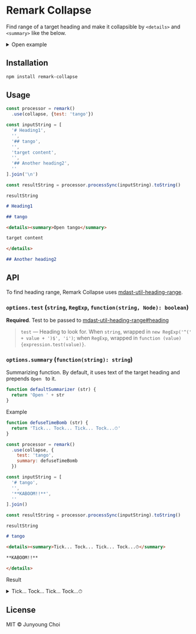 # Remark Collapse

Find range of a target heading and make it collapsible by `<details>` and `<summary>` like the below.

<details><summary>Open example</summary>

Tada! :tada:

</details>

## Installation

```sh
npm install remark-collapse
```

## Usage

```js
const processor = remark()
  .use(collapse, {test: 'tango'})

const inputString = [
  '# Heading1',
  '',
  '## tango',
  '',
  'target content',
  '',
  '## Another heading2',
  ''
].join('\n')

const resultString = processor.processSync(inputString).toString()
```

`resultString`

```markdown
# Heading1

## tango

<details><summary>Open tango</summary>

target content

</details>

## Another heading2

```

## API

To find heading range, Remark Collapse uses [mdast-util-heading-range].

### `options.test`  (`string`, `RegExp`, `function(string, Node): boolean`)

**Required**. Test to be passed to [mdast-util-heading-range#heading](https://github.com/syntax-tree/mdast-util-heading-range#headingnode-test-onrun)

> `test` — Heading to look for.  When `string`, wrapped in `new RegExp('^(' + value + ')$', 'i')`;  when `RegExp`, wrapped
    in `function (value) {expression.test(value)}`.

### `options.summary` (`function(string): string`)

Summarizing function. By default, it uses text of the target heading and prepends `Open ` to it.

```js
function defaultSummarizer (str) {
  return 'Open ' + str
}
```

Example

```js
function defuseTimeBomb (str) {
  return 'Tick... Tock... Tick... Tock...⏱'
}

const processor = remark()
  .use(collapse, {
    test: 'tango',
    summary: defuseTimeBomb
  })

const inputString = [
  '# tango',
  '',
  '**KABOOM!!**',
  ''
].join()

const resultString = processor.processSync(inputString).toString()
```

`resultString`

```markdown
# tango

<details><summary>Tick... Tock... Tick... Tock...⏱</summary>

**KABOOM!!**

</details>
```

Result

<details><summary>Tick... Tock... Tick... Tock...⏱</summary>

**KABOOM!!**

</details>

## License

MIT © Junyoung Choi

[mdast-util-heading-range]: https://github.com/syntax-tree/mdast-util-heading-range